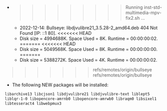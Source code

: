 * >>>>>>>>> Running inst-std-multimedia-mpv-fix2.sh ...
  * 2022-12-14: Bullseye: libdjvulibre21_3.5.28-2_amd64.deb  404  Not Found [IP: ::1 80].
<<<<<<< HEAD
  * Disk size = 4994688K. Space Used = 8K. Runtime = 00:00:00:02.
=======
<<<<<<< HEAD
  * Disk size = 5049568K. Space Used = 8K. Runtime = 00:00:00:00.
=======
  * Disk size = 5388272K. Space Used = 4K. Runtime = 00:00:00:02.
>>>>>>> refs/remotes/origin/bullseye
>>>>>>> refs/remotes/origin/bullseye
  * The following NEW packages will be installed:
  ```bash
libarchive13 libcjson1 libdjvulibre21 libdjvulibre-text liblept5
liblqr-1-0 libopencore-amrnb0 libopencore-amrwb0 libraqm0 libsixel1
libtesseract4 libwebpmux3
  ```
